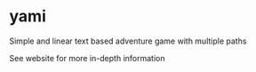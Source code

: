 # yami
Simple and linear text based adventure game with multiple paths

See website for more in-depth information
